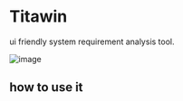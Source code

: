 # Titawin
ui friendly system requirement analysis tool.

![image](https://github.com/Hardenberg/titawin/assets/15233775/858da86c-c24d-40c5-81ed-e50ce9bbb61e)

## how to use it 
